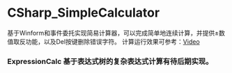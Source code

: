# CSharp_SimpleCalculator
基于Winform和事件委托实现简易计算器，可以完成简单地连续计算，并提供±数值取反功能，以及Del按键删除错误字符。
计算运行效果可参考：[Video](https://live.csdn.net/v/225245)
### ExpressionCalc 基于表达式树的复杂表达式计算有待后期实现。
